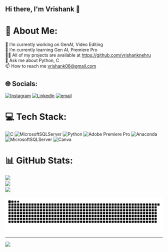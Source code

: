 ## Hi there, I'm Vrishank 👋

# 💫 About Me:
🔭 I’m currently working on GenAI, Video Editing<br>🌱 I’m currently learning Gen AI, Premiere Pro<br>👨‍💻 All of my projects are available at https://github.com/vrishanknehru<br>💬 Ask me about Python, C<br>📫 How to reach me vrishank06@gmail.com


## 🌐 Socials:
[![Instagram](https://img.shields.io/badge/Instagram-%23E4405F.svg?logo=Instagram&logoColor=white)](https://instagram.com/nehruuuuu) [![LinkedIn](https://img.shields.io/badge/LinkedIn-%230077B5.svg?logo=linkedin&logoColor=white)](https://www.linkedin.com/in/vrishank-nehru-67b848322/) [![email](https://img.shields.io/badge/Email-D14836?logo=gmail&logoColor=white)](mailto:vrishank06@gmail.com) 

# 💻 Tech Stack:
![C](https://img.shields.io/badge/c-%2300599C.svg?style=for-the-badge&logo=c&logoColor=white) ![MicrosoftSQLServer](https://img.shields.io/badge/Microsoft%20SQL%20Server-CC2927?style=for-the-badge&logo=microsoft%20sql%20server&logoColor=white) ![Python](https://img.shields.io/badge/python-3670A0?style=for-the-badge&logo=python&logoColor=ffdd54) ![Adobe Premiere Pro](https://img.shields.io/badge/Adobe%20Premiere%20Pro-9999FF.svg?style=for-the-badge&logo=Adobe%20Premiere%20Pro&logoColor=white) ![Anaconda](https://img.shields.io/badge/Anaconda-%2344A833.svg?style=for-the-badge&logo=anaconda&logoColor=white) ![MicrosoftSQLServer](https://img.shields.io/badge/Microsoft%20SQL%20Server-CC2927?style=for-the-badge&logo=microsoft%20sql%20server&logoColor=white) ![Canva](https://img.shields.io/badge/Canva-%2300C4CC.svg?style=for-the-badge&logo=Canva&logoColor=white)
# 📊 GitHub Stats:
![](https://github-readme-stats.vercel.app/api?username=vrishanknehru&theme=dark&hide_border=false&include_all_commits=true&count_private=true)<br/>
![](https://nirzak-streak-stats.vercel.app/?user=vrishanknehru&theme=dark&hide_border=false)<br/>
![](https://github-readme-stats.vercel.app/api/top-langs/?username=vrishanknehru&theme=dark&hide_border=false&include_all_commits=true&count_private=true&layout=compact)

<picture>
  <source media="(prefers-color-scheme: dark)" srcset="https://raw.githubusercontent.com/vrishanknehru/vrishanknehru/output/github-snake-dark.svg" />
  <source media="(prefers-color-scheme: light)" srcset="https://raw.githubusercontent.com/vrishanknehru/vrishanknehru/output/github-snake.svg" />
  <img alt="github-snake" src="https://raw.githubusercontent.com/vrishanknehru/vrishanknehru/output/github-snake.svg" />
</picture>


---
[![](https://visitcount.itsvg.in/api?id=vrishanknehru&icon=0&color=0)](https://visitcount.itsvg.in)

<!-- Proudly created with GPRM ( https://gprm.itsvg.in ) -->
